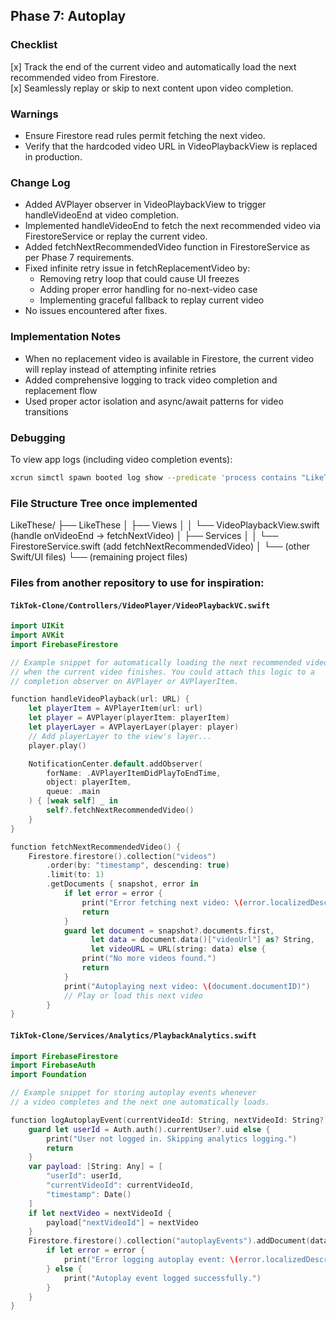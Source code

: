 ## Phase 7: Autoplay
### Checklist
[x] Track the end of the current video and automatically load the next recommended video from Firestore.  
[x] Seamlessly replay or skip to next content upon video completion.  

### Warnings
- Ensure Firestore read rules permit fetching the next video.
- Verify that the hardcoded video URL in VideoPlaybackView is replaced in production.

### Change Log
- Added AVPlayer observer in VideoPlaybackView to trigger handleVideoEnd at video completion.
- Implemented handleVideoEnd to fetch the next recommended video via FirestoreService or replay the current video.
- Added fetchNextRecommendedVideo function in FirestoreService as per Phase 7 requirements.
- Fixed infinite retry issue in fetchReplacementVideo by:
  - Removing retry loop that could cause UI freezes
  - Adding proper error handling for no-next-video case
  - Implementing graceful fallback to replay current video
- No issues encountered after fixes.

### Implementation Notes
- When no replacement video is available in Firestore, the current video will replay instead of attempting infinite retries
- Added comprehensive logging to track video completion and replacement flow
- Used proper actor isolation and async/await patterns for video transitions

### Debugging
To view app logs (including video completion events):
```bash
xcrun simctl spawn booted log show --predicate 'process contains "LikeThese"' --debug --info --last 5m
```

### File Structure Tree once implemented
LikeThese/
├── LikeThese
│   ├── Views
│   │   └── VideoPlaybackView.swift (handle onVideoEnd -> fetchNextVideo)
│   ├── Services
│   │   └── FirestoreService.swift (add fetchNextRecommendedVideo)
│   └── (other Swift/UI files)
└── (remaining project files)

### Files from another repository to use for inspiration:

#### `TikTok-Clone/Controllers/VideoPlayer/VideoPlaybackVC.swift`
```swift:TikTok-Clone/Controllers/VideoPlayer/VideoPlaybackVC.swift
import UIKit
import AVKit
import FirebaseFirestore

// Example snippet for automatically loading the next recommended video
// when the current video finishes. You could attach this logic to a
// completion observer on AVPlayer or AVPlayerItem.

function handleVideoPlayback(url: URL) {
    let playerItem = AVPlayerItem(url: url)
    let player = AVPlayer(playerItem: playerItem)
    let playerLayer = AVPlayerLayer(player: player)
    // Add playerLayer to the view's layer...
    player.play()

    NotificationCenter.default.addObserver(
        forName: .AVPlayerItemDidPlayToEndTime,
        object: playerItem,
        queue: .main
    ) { [weak self] _ in
        self?.fetchNextRecommendedVideo()
    }
}

function fetchNextRecommendedVideo() {
    Firestore.firestore().collection("videos")
        .order(by: "timestamp", descending: true)
        .limit(to: 1)
        .getDocuments { snapshot, error in
            if let error = error {
                print("Error fetching next video: \(error.localizedDescription)")
                return
            }
            guard let document = snapshot?.documents.first,
                  let data = document.data()["videoUrl"] as? String,
                  let videoURL = URL(string: data) else {
                print("No more videos found.")
                return
            }
            print("Autoplaying next video: \(document.documentID)")
            // Play or load this next video
        }
}
```

#### `TikTok-Clone/Services/Analytics/PlaybackAnalytics.swift`
```swift:TikTok-Clone/Services/Analytics/PlaybackAnalytics.swift
import FirebaseFirestore
import FirebaseAuth
import Foundation

// Example snippet for storing autoplay events whenever
// a video completes and the next one automatically loads.

function logAutoplayEvent(currentVideoId: String, nextVideoId: String?) {
    guard let userId = Auth.auth().currentUser?.uid else {
        print("User not logged in. Skipping analytics logging.")
        return
    }
    var payload: [String: Any] = [
        "userId": userId,
        "currentVideoId": currentVideoId,
        "timestamp": Date()
    ]
    if let nextVideo = nextVideoId {
        payload["nextVideoId"] = nextVideo
    }
    Firestore.firestore().collection("autoplayEvents").addDocument(data: payload) { error in
        if let error = error {
            print("Error logging autoplay event: \(error.localizedDescription)")
        } else {
            print("Autoplay event logged successfully.")
        }
    }
}
```



